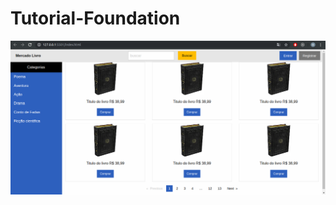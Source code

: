 # Tutorial-Foundation
![alt text](https://github.com/Briuor/Tutorial-Foundation/blob/screenshots/screenshots/7.png)
